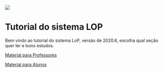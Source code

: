 <img src="img/lop_title.png">

# Tutorial do sistema LOP

Bem vindo ao tutorial do sistema LoP, versão de 2020.6, escolha qual seção quer ler e bons estudos.

[Material para Professores](professor)

[Material para Alunos](aluno)